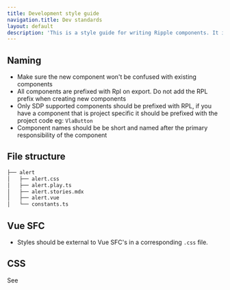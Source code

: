 ```yaml
---
title: Development style guide
navigation.title: Dev standards
layout: default
description: 'This is a style guide for writing Ripple components. It is used and enforced by the SDP Ripple team to ensure standardisation across components.'
---
```


## Naming

- Make sure the new component won't be confused with existing components
- All components are prefixed with Rpl on export. Do not add the RPL prefix when creating new components
- Only SDP supported components should be prefixed with RPL, if you have a component that is project specific it should be prefixed with the project code eg: `VlaButton`
- Component names should be be short and named after the primary responsibility of the component


## File structure

```bash
├── alert
│   ├── alert.css
│   ├── alert.play.ts
│   ├── alert.stories.mdx
│   ├── alert.vue
│   └── constants.ts
```

## Vue SFC

- Styles should be external to Vue SFC's in a corresponding `.css` file.

## CSS

See 
